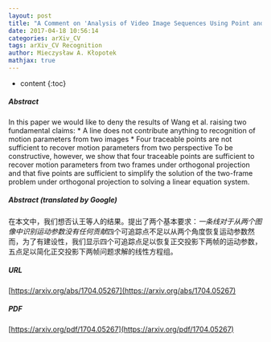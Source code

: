 ```yaml
---
layout: post
title: "A Comment on 'Analysis of Video Image Sequences Using Point and Line Correspondences'"
date: 2017-04-18 10:56:14
categories: arXiv_CV
tags: arXiv_CV Recognition
author: Mieczysław A. Kłopotek
mathjax: true
---
```


* content
{:toc}

##### Abstract
In this paper we would like to deny the results of Wang et al. raising two fundamental claims: * A line does not contribute anything to recognition of motion parameters from two images * Four traceable points are not sufficient to recover motion parameters from two perspective To be constructive, however, we show that four traceable points are sufficient to recover motion parameters from two frames under orthogonal projection and that five points are sufficient to simplify the solution of the two-frame problem under orthogonal projection to solving a linear equation system.

##### Abstract (translated by Google)
在本文中，我们想否认王等人的结果。提出了两个基本要求：*一条线对于从两个图像中识别运动参数没有任何贡献*四个可追踪点不足以从两个角度恢复运动参数然而，为了有建设性，我们显示四个可追踪点足以恢复正交投影下两帧的运动参数，五点足以简化正交投影下两帧问题求解的线性方程组。

##### URL
[https://arxiv.org/abs/1704.05267](https://arxiv.org/abs/1704.05267)

##### PDF
[https://arxiv.org/pdf/1704.05267](https://arxiv.org/pdf/1704.05267)

